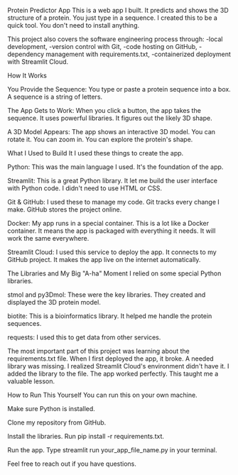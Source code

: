 Protein Predictor App
This is a web app I built. It predicts and shows the 3D structure of a protein. You just type in a sequence. I created this to be a quick tool. You don't need to install anything.

This project also covers the software engineering process through: 
-local development, 
-version control with Git, 
-code hosting on GitHub, 
-dependency management with requirements.txt, 
-containerized deployment with Streamlit Cloud.

How It Works

You Provide the Sequence: You type or paste a protein sequence into a box. A sequence is a string of letters.

The App Gets to Work: When you click a button, the app takes the sequence. It uses powerful libraries. It figures out the likely 3D shape.

A 3D Model Appears: The app shows an interactive 3D model. You can rotate it. You can zoom in. You can explore the protein's shape.

What I Used to Build It
I used these things to create the app.

Python: This was the main language I used. It's the foundation of the app.

Streamlit: This is a great Python library. It let me build the user interface with Python code. I didn't need to use HTML or CSS.

Git & GitHub: I used these to manage my code. Git tracks every change I make. GitHub stores the project online.

Docker: My app runs in a special container. This is a lot like a Docker container. It means the app is packaged with everything it needs. It will work the same everywhere.

Streamlit Cloud: I used this service to deploy the app. It connects to my GitHub project. It makes the app live on the internet automatically.

The Libraries and My Big "A-ha" Moment
I relied on some special Python libraries.

stmol and py3Dmol: These were the key libraries. They created and displayed the 3D protein model.

biotite: This is a bioinformatics library. It helped me handle the protein sequences.

requests: I used this to get data from other services.

The most important part of this project was learning about the requirements.txt file. When I first deployed the app, it broke. A needed library was missing. I realized Streamlit Cloud's environment didn't have it. I added the library to the file. The app worked perfectly. This taught me a valuable lesson.

How to Run This Yourself
You can run this on your own machine.

Make sure Python is installed.

Clone my repository from GitHub.

Install the libraries. Run pip install -r requirements.txt.

Run the app. Type streamlit run your_app_file_name.py in your terminal.

Feel free to reach out if you have questions.
